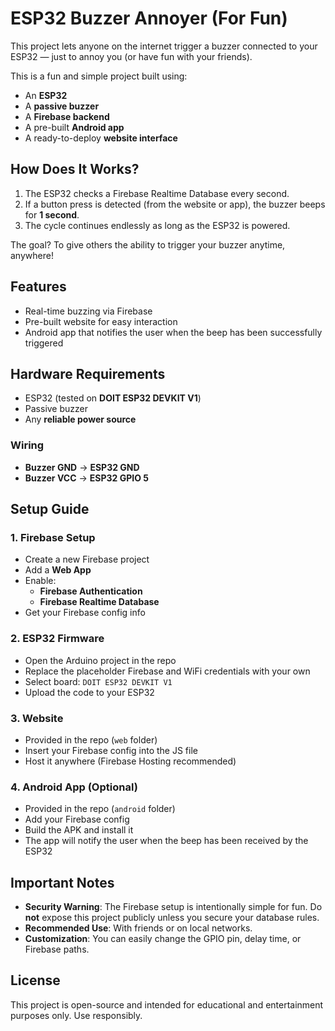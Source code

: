 # ESP32 Buzzer Annoyer (For Fun)

This project lets anyone on the internet trigger a buzzer connected to your ESP32 — just to annoy you (or have fun with your friends).

This is a fun and simple project built using:
- An **ESP32**
- A **passive buzzer**
- A **Firebase backend**
- A pre-built **Android app**
- A ready-to-deploy **website interface**

## How Does It Works?

1. The ESP32 checks a Firebase Realtime Database every second.
2. If a button press is detected (from the website or app), the buzzer beeps for **1 second**.
3. The cycle continues endlessly as long as the ESP32 is powered.

The goal? To give others the ability to trigger your buzzer anytime, anywhere!

## Features

- Real-time buzzing via Firebase
- Pre-built website for easy interaction
- Android app that notifies the user when the beep has been successfully triggered

## Hardware Requirements

- ESP32 (tested on **DOIT ESP32 DEVKIT V1**)
- Passive buzzer
- Any **reliable power source**

### Wiring

- **Buzzer GND** → **ESP32 GND**
- **Buzzer VCC** → **ESP32 GPIO 5**

## Setup Guide

### 1. Firebase Setup
- Create a new Firebase project
- Add a **Web App**
- Enable:
  - **Firebase Authentication**
  - **Firebase Realtime Database**
- Get your Firebase config info

### 2. ESP32 Firmware
- Open the Arduino project in the repo
- Replace the placeholder Firebase and WiFi credentials with your own
- Select board: `DOIT ESP32 DEVKIT V1`
- Upload the code to your ESP32

### 3. Website
- Provided in the repo (`web` folder)
- Insert your Firebase config into the JS file
- Host it anywhere (Firebase Hosting recommended)

### 4. Android App (Optional)
- Provided in the repo (`android` folder)
- Add your Firebase config
- Build the APK and install it
- The app will notify the user when the beep has been received by the ESP32

## Important Notes

- **Security Warning**: The Firebase setup is intentionally simple for fun. Do **not** expose this project publicly unless you secure your database rules.
- **Recommended Use**: With friends or on local networks.
- **Customization**: You can easily change the GPIO pin, delay time, or Firebase paths.

## License

This project is open-source and intended for educational and entertainment purposes only. Use responsibly.